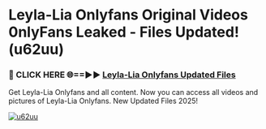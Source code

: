 # Leyla-Lia Onlyfans Original Videos 0nlyFans Leaked - Files Updated! (u62uu)

<h3>🔴 CLICK HERE 🌐==►► <a href="https://tinyurl.com/ehrbuxhb" rel="nofollow">Leyla-Lia Onlyfans Updated Files</a></h3>

Get Leyla-Lia Onlyfans and all content. Now you can access all videos and pictures of Leyla-Lia Onlyfans. New Updated Files 2025!

[![u62uu](https://i.imgur.com/lVYEuWS.gif)](https://tinyurl.com/ehrbuxhb)
